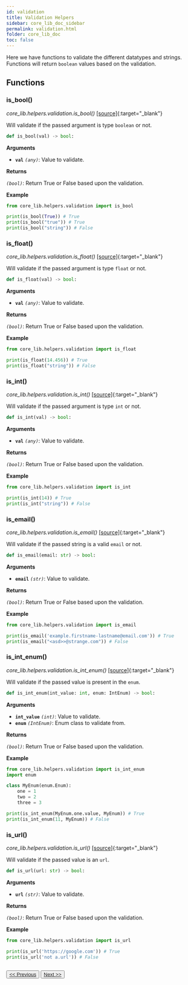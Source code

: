 ```yaml
---
id: validation
title: Validation Helpers
sidebar: core_lib_doc_sidebar
permalink: validation.html
folder: core_lib_doc
toc: false
---
```


Here we have functions to validate the different datatypes and strings. Functions will return `boolean` values based on the validation.

## Functions

### is_bool()

*core_lib.helpers.validation.is_bool()* [[source]](https://github.com/shay-te/core-lib/blob/master/core_lib/helpers/validation.py#L10){:target="_blank"}

Will validate if the passed argument is type `boolean` or not.

```python
def is_bool(val) -> bool:
```

**Arguments**

- **`val`** *`(any)`*: Value to validate.

**Returns**

*`(bool)`*: Return True or False based upon the validation.

**Example**

```python
from core_lib.helpers.validation import is_bool

print(is_bool(True)) # True
print(is_bool("true")) # True
print(is_bool("string")) # False
```

### is_float()

*core_lib.helpers.validation.is_float()* [[source]](https://github.com/shay-te/core-lib/blob/master/core_lib/helpers/validation.py#L18){:target="_blank"}

Will validate if the passed argument is type `float` or not. 

```python
def is_float(val) -> bool:
```

**Arguments**

- **`val`** *`(any)`*: Value to validate.

**Returns**

*`(bool)`*: Return True or False based upon the validation.

**Example**

```python
from core_lib.helpers.validation import is_float

print(is_float(14.456)) # True
print(is_float("string")) # False
```

### is_int()

*core_lib.helpers.validation.is_int()* [[source]](https://github.com/shay-te/core-lib/blob/master/core_lib/helpers/validation.py#L28){:target="_blank"}

Will validate if the passed argument is type `int` or not. 

```python
def is_int(val) -> bool:
```

**Arguments**

- **`val`** *`(any)`*: Value to validate.

**Returns**

*`(bool)`*: Return True or False based upon the validation.

**Example**

```python
from core_lib.helpers.validation import is_int

print(is_int(14)) # True
print(is_int("string")) # False
```

### is_email()

*core_lib.helpers.validation.is_email()* [[source]](https://github.com/shay-te/core-lib/blob/master/core_lib/helpers/validation.py#L41){:target="_blank"}

Will validate if the passed string is a valid `email` or not. 

```python
def is_email(email: str) -> bool:
```

**Arguments**

- **`email`** *`(str)`*: Value to validate.

**Returns**

*`(bool)`*: Return True or False based upon the validation.

**Example**

```python
from core_lib.helpers.validation import is_email

print(is_email('example.firstname-lastname@email.com')) # True
print(is_email("<asd>>@strange.com")) # False
```

### is_int_enum()

*core_lib.helpers.validation.is_int_enum()* [[source]](https://github.com/shay-te/core-lib/blob/master/core_lib/helpers/validation.py#L48){:target="_blank"}

Will validate if the passed value is present in the `enum`. 


```python
def is_int_enum(int_value: int, enum: IntEnum) -> bool:
```

**Arguments**

- **`int_value`** *`(int)`*: Value to validate.
- **`enum`** *`(IntEnum)`*: Enum class to validate from.

**Returns**

*`(bool)`*: Return True or False based upon the validation.

**Example**

```python
from core_lib.helpers.validation import is_int_enum
import enum

class MyEnum(enum.Enum):
    one = 1
    two = 2
    three = 3

print(is_int_enum(MyEnum.one.value, MyEnum)) # True
print(is_int_enum(11, MyEnum)) # False
```

### is_url()

*core_lib.helpers.validation.is_url()* [[source]](https://github.com/shay-te/core-lib/blob/master/core_lib/helpers/validation.py#L55){:target="_blank"}

Will validate if the passed value is an `url`. 


```python
def is_url(url: str) -> bool:
```

**Arguments**

- **`url`** *`(str)`*: Value to validate.

**Returns**

*`(bool)`*: Return True or False based upon the validation.

**Example**

```python
from core_lib.helpers.validation import is_url

print(is_url('https://google.com')) # True
print(is_url('not a.url')) # False
```

<div style="margin-top:2em">
    <button class="pagePrevious-btn"><a href="/strings.html"><< Previous</a></button>
    <button class="pageNext-btn"><a href="/test_core_lib.html">Next >></a></button>
</div>